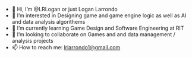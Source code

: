 - 👋 Hi, I’m @LRLogan or just Logan Larrondo
- 👀 I’m interested in Designing game and game engine logic as well as AI and data analysis algorithems
- 🌱 I’m currently learning Game Design and Software Engineering at RIT
- 💞️ I’m looking to collaborate on Games and and data management / analysis projects
- 📫 How to reach me: lrlarrondo1@gmail.com

<!---
LRLogan/LRLogan is a ✨ special ✨ repository because its `README.md` (this file) appears on your GitHub profile.
You can click the Preview link to take a look at your changes.
--->
